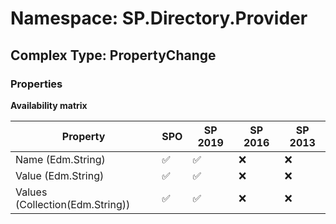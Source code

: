 # Namespace: SP.Directory.Provider

## Complex Type: PropertyChange

### Properties

**Availability matrix**

Property | SPO | SP 2019 | SP 2016 | SP 2013
----------|-----|---------|---------|--------
Name (Edm.String) | ✅ | ✅ | ❌ | ❌
Value (Edm.String) | ✅ | ✅ | ❌ | ❌
Values (Collection(Edm.String)) | ✅ | ✅ | ❌ | ❌
